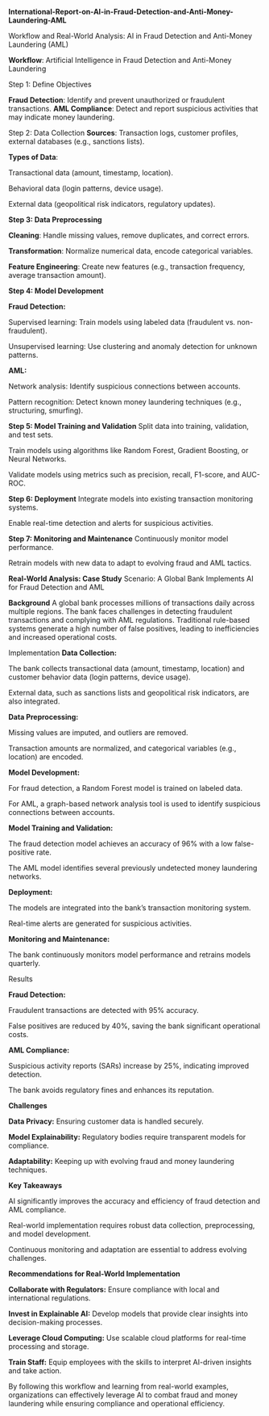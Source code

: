 **International-Report-on-AI-in-Fraud-Detection-and-Anti-Money-Laundering-AML**

Workflow and Real-World Analysis: AI in Fraud Detection and Anti-Money Laundering (AML)


**Workflow**: Artificial Intelligence in Fraud Detection and Anti-Money Laundering

Step 1: Define Objectives

**Fraud Detection**: Identify and prevent unauthorized or fraudulent transactions.
**AML Compliance**: Detect and report suspicious activities that may indicate money laundering.

Step 2: Data Collection
**Sources**: Transaction logs, customer profiles, external databases (e.g., sanctions lists).

**Types of Data**:

Transactional data (amount, timestamp, location).

Behavioral data (login patterns, device usage).

External data (geopolitical risk indicators, regulatory updates).

**Step 3: Data Preprocessing**

**Cleaning**: Handle missing values, remove duplicates, and correct errors.

**Transformation**: Normalize numerical data, encode categorical variables.

**Feature Engineering**: Create new features (e.g., transaction frequency, average transaction amount).

**Step 4: Model Development**

**Fraud Detection:**

Supervised learning: Train models using labeled data (fraudulent vs. non-fraudulent).

Unsupervised learning: Use clustering and anomaly detection for unknown patterns.

**AML:**

Network analysis: Identify suspicious connections between accounts.

Pattern recognition: Detect known money laundering techniques (e.g., structuring, smurfing).

**Step 5: Model Training and Validation**
Split data into training, validation, and test sets.

Train models using algorithms like Random Forest, Gradient Boosting, or Neural Networks.

Validate models using metrics such as precision, recall, F1-score, and AUC-ROC.

**Step 6: Deployment**
Integrate models into existing transaction monitoring systems.

Enable real-time detection and alerts for suspicious activities.

**Step 7: Monitoring and Maintenance**
Continuously monitor model performance.

Retrain models with new data to adapt to evolving fraud and AML tactics.

**Real-World Analysis: Case Study**
Scenario: A Global Bank Implements AI for Fraud Detection and AML

**Background**
A global bank processes millions of transactions daily across multiple regions. The bank faces challenges in detecting fraudulent transactions and complying with AML regulations. Traditional rule-based systems generate a high number of false positives, leading to inefficiencies and increased operational costs.

Implementation
**Data Collection:**

The bank collects transactional data (amount, timestamp, location) and customer behavior data (login patterns, device usage).

External data, such as sanctions lists and geopolitical risk indicators, are also integrated.

**Data Preprocessing:**

Missing values are imputed, and outliers are removed.

Transaction amounts are normalized, and categorical variables (e.g., location) are encoded.

**Model Development:**

For fraud detection, a Random Forest model is trained on labeled data.

For AML, a graph-based network analysis tool is used to identify suspicious connections between accounts.

**Model Training and Validation:**

The fraud detection model achieves an accuracy of 96% with a low false-positive rate.

The AML model identifies several previously undetected money laundering networks.

**Deployment:**

The models are integrated into the bank’s transaction monitoring system.

Real-time alerts are generated for suspicious activities.

**Monitoring and Maintenance:**

The bank continuously monitors model performance and retrains models quarterly.

Results

**Fraud Detection:**

Fraudulent transactions are detected with 95% accuracy.

False positives are reduced by 40%, saving the bank significant operational costs.

**AML Compliance:**

Suspicious activity reports (SARs) increase by 25%, indicating improved detection.

The bank avoids regulatory fines and enhances its reputation.

**Challenges**

**Data Privacy:** Ensuring customer data is handled securely.

**Model Explainability:** Regulatory bodies require transparent models for compliance.

**Adaptability:** Keeping up with evolving fraud and money laundering techniques.

**Key Takeaways**

AI significantly improves the accuracy and efficiency of fraud detection and AML compliance.

Real-world implementation requires robust data collection, preprocessing, and model development.

Continuous monitoring and adaptation are essential to address evolving challenges.

**Recommendations for Real-World Implementation**

**Collaborate with Regulators:** Ensure compliance with local and international regulations.

**Invest in Explainable AI:** Develop models that provide clear insights into decision-making processes.

**Leverage Cloud Computing:** Use scalable cloud platforms for real-time processing and storage.

**Train Staff:** Equip employees with the skills to interpret AI-driven insights and take action.

By following this workflow and learning from real-world examples, organizations can effectively leverage AI to combat fraud and money laundering while ensuring compliance and operational efficiency.
